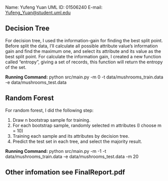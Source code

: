 Name: Yufeng Yuan
UML ID: 01506240
E-mail: Yufeng_Yuan@student.uml.edu

## Decision Tree

For decision tree, I used the information-gain for finding the best split point. Before split the data, I’ll calculate all possible attribute value’s information gain and find the maximum one, and select its attribute and its value as the best split point.
For calculate the information gain, I created a new function called “entropy”, giving a set of records, this function will return the entropy of the set.

**Running Command:**
python src/main.py -m 0 -t data/mushrooms_train.data -e data/mushrooms_test.data

## Random Forest
For random forest, I did the following step:
1.	Draw n bootstrap sample for training.
2.	For each bootstrap sample, randomly selected m attributes (I choose m = 10)
3.	Training each sample and its attributes by decision tree.
4.	Predict the test set in each tree, and select the majority result.

**Running Command:**
python src/main.py -m -1 -t data/mushrooms_train.data -e data/mushrooms_test.data -m 20


## Other infomation see FinalReport.pdf

